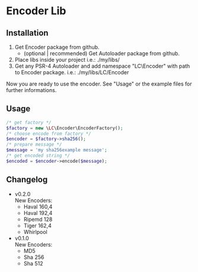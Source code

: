 # Encoder Lib

## Installation
1. Get Encoder package from github.
   * (optional | recommended) Get Autoloader package from github.
2. Place libs inside your project i.e.: ./my/libs/
3. Get any PSR-4 Autoloader and add namespace "LC\Encoder" 
with path to Encoder package. i.e.: ./my/libs/LC/Encoder

Now you are ready to use the encoder. See "Usage" or the example files for further informations.

## Usage
```php
/* get factory */
$factory = new \LC\Encoder\EncoderFactory();
/* choose encode from factory */
$encoder = $factory->sha256();
/* prepare message */
$message = 'my sha256example message';
/* get encoded string */
$encoded = $encoder->encode($message);
```

## Changelog
* v0.2.0<br/>
  New Encoders:
   * Haval 160,4
   * Haval 192,4
   * Ripemd 128
   * Tiger 162,4
   * Whirlpool
* v0.1.0<br/>
  New Encoders:
   * MD5
   * Sha 256
   * Sha 512